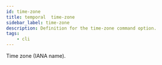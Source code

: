 ```yaml
---
id: time-zone
title: temporal  time-zone
sidebar_label: time-zone
description: Definition for the time-zone command option.
tags:
	- cli
---
```


 Time zone (IANA name).
